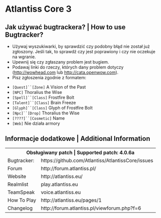 Atlantiss Core 3
================================

Jak używać bugtrackera? | How to use Bugtracker?
-------------------------
 - Używaj wyszukiwarki, by sprawdzić czy podobny błąd nie został już zgłoszony. Jeśli tak, to sprawdź czy jest poprawiony i czy nie oczekuje na wgranie.
 - Upewnij się czy zgłaszany problem jest bugiem.
 - Podawaj linki do rzeczy, których dany problem dotyczy (http://wowhead.com lub http://cata.openwow.com).
 - Pisz zgłoszenia zgodnie z formatem:<br>
  * `[Quest]``[Zone]` A Vision of the Past<br>
  * `[NPC]` Thoralius the Wise<br>
  * `[Spell]``[Class]` Frostfire Bolt<br>
  * `[Talent]``[Class]` Brain Freeze<br>
  * `[Glyph]``[Class]` Glyph of Frostfire Bolt<br>
  * `[Npc]``[Drop]` Thoralius the Wise<br>
  * `[????]``[Cosmetic]` Name
  * `[Web]` Nie działa armory


Informacje dodatkowe | Additional Information
-------------------------
<table>
  <tr>
    <th colspan="2">Obsługiwany patch | Supported patch: 4.0.6a</th>
  </tr>
  <tr>
    <td>Bugtracker:</td><td>https://github.com/Atlantiss/AtlantissCore/issues</td>
  </tr>
  <tr>
    <td>Forum</td><td>http://forum.atlantiss.pl/</td>
  </tr>
  <tr>
    <td>Website</td><td>http://atlantiss.eu/</td>
  </tr>
  <tr>
    <td>Realmlist</td><td>play.atlantiss.eu</td>
  </tr>
  <tr>
    <td>TeamSpeak</td><td>voice.atlantiss.eu</td>
  </tr>
  <tr>
    <td>How To Play</td><td>http://atlantiss.eu/pages/1</td>
  </tr>
  <tr>
    <td>Changelog</td><td>http://forum.atlantiss.pl/viewforum.php?f=6</td>
  </tr>
</table>
